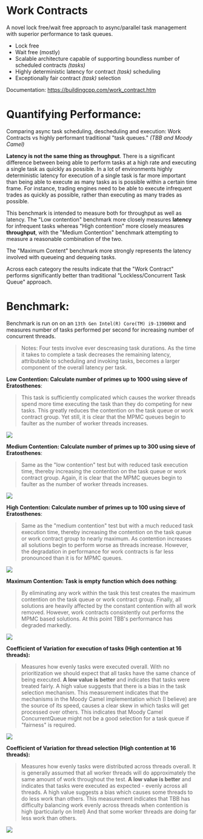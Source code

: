 # Work Contracts


A novel lock free/wait free approach to async/parallel task management with superior performance to task queues.

- Lock free
- Wait free (mostly)
- Scalable architecture capable of supporting boundless number of scheduled contracts _(tasks)_
- Highly deterministic latency for contract _(task)_ scheduling
- Exceptionally fair contract _(task)_ selection 

Documentation: https://buildingcpp.com/work_contract.htm

# Quantifying Performance:
Comparing async task scheduling, descheduling and execution: Work Contracts vs highly performant traditional "task queues."  _(TBB and Moody Camel)_

**Latency is not the same thing as throughput**.  There is a significant difference between being able to perform tasks at a high rate and executing a single task as quickly as possible.  In a lot of environments highly deterministic latency for execution of a single task is far more important than being able to execute as many tasks as is possible within a certain time frame.  For instance, trading engines need to be able to execute infrequent trades as quickly as possible, rather than executing as many trades as possible.

This benchmark is intended to measure both for throughput as well as latency.  The "Low contention" benchmark more closely measures **latency** for infrequent tasks whereas "High contention" more closely measures **throughput**, with the "Medium Contention" benchmark attempting to measure a reasonable combination of the two.  

The "Maximum Content" benchmark more strongly represents the latency involved with queueing and dequeing tasks.  

Across each category the results indicate that the "Work Contract" performs significantly better than traditional "Lockless/Concurrent Task Queue" approach.


# Benchmark:

Benchmark is run on on an `13th Gen Intel(R) Core(TM) i9-13900HX` and measures number of tasks performed per second for increasing number of concurrent threads.

> Notes: Four tests involve ever descreasing task durations.  As the time it takes to complete a task decreases the remaining latency, attributable to scheduling and invoking tasks, becomes a larger component of the overall latency per task.  

**Low Contention: Calculate number of primes up to 1000 using sieve of Eratosthenes**:
> This task is sufficiently complicated which causes the worker threads spend more time executing the task than they do competing for new tasks.  This greatly reduces the contention on the task queue or work contract group.  Yet still, it is clear that the MPMC queues begin to faulter as the number of worker threads increases. 

<img src="https://www.buildingcpp.com/images/AMD_low_contention.png">

**Medium Contention: Calculate number of primes up to 300 using sieve of Eratosthenes**:
> Same as the "low contention" test but with reduced task execution time, thereby increasing the contention on the task queue or work contract group. Again, it is clear that the MPMC queues begin to faulter as the number of worker threads increases. 

<img src="https://www.buildingcpp.com/images/AMD_medium_contention.png">

**High Contention: Calculate number of primes up to 100 using sieve of Eratosthenes**:
> Same as the "medium contention" test but with a much reduced task execution time, thereby increasing the contention on the task queue or work contract group to nearly maximum. As contention increases all solutions begin to perform worse as threads increase. However, the degradation in performance for work contracts is far less pronounced than it is for MPMC queues.

<img src="https://www.buildingcpp.com/images/AMD_high_contention.png">

**Maximum Contention: Task is empty function which does nothing**:
> By eliminating any work within the task this test creates the maximum contention on the task queue or work contract group. Finally, all solutions are heavily affected by the constant contention with all work removed. However, work contracts consistently out performs the MPMC based solutions. At this point TBB's performance has degraded markedly.

<img src="https://www.buildingcpp.com/images/AMD_maximum_contention.png">


**Coefficient of Variation for execution of tasks (High contention at 16 threads):**
> Measures how evenly tasks were executed overall. With no prioritization we should expect that all tasks have the same chance of being executed.
**A low value is better** and indicates that tasks were treated fairly. A high value suggests that there is a bias in the task selection mechanism. This measurement indicates that the mechanisms in the Moody Camel implementation which (I believe) are the source of its speed, causes a clear skew in which tasks will get processed over others. This indicates that Moody Camel ConcurrentQueue might not be a good selection for a task queue if "fairness" is required.


<img src="https://www.buildingcpp.com/images/cv_of_tasks.png">

**Coefficient of Variation for thread selection (High contention at 16 threads):**
> Measures how evenly tasks were distributed across threads overall. It is generally assumed that all worker threads will do approximately the same amount of work throughout the test. **A low value is better** and indicates that tasks were executed as expected - evenly across all threads. A high value suggests a bias which causes some threads to do less work than others. This measurement indicates that TBB has difficulty balancing work evenly across threads when contention is high (particularly on Intel) And that some worker threads are doing far less work than others.

<img src="https://www.buildingcpp.com/images/cv_of_threads.png">

